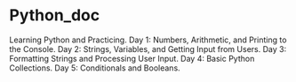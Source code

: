 # Python_doc
Learning Python and Practicing.
Day 1: Numbers, Arithmetic, and Printing to the Console.
Day 2: Strings, Variables, and Getting Input from Users.
Day 3: Formatting Strings and Processing User Input.
Day 4: Basic Python Collections.
Day 5: Conditionals and Booleans.
